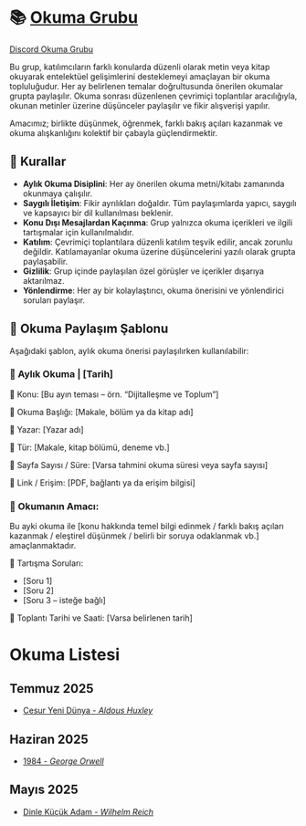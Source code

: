 # 📚 [Okuma Grubu](https://chat.whatsapp.com/FujPEIaJi0fDMYLS7WfOZn) 
[Discord Okuma Grubu](https://discord.gg/sHjXuSCv8v)

Bu grup, katılımcıların farklı konularda düzenli olarak metin veya kitap okuyarak entelektüel gelişimlerini desteklemeyi amaçlayan bir okuma topluluğudur. Her ay belirlenen temalar doğrultusunda önerilen okumalar grupta paylaşılır. Okuma sonrası düzenlenen çevrimiçi toplantılar aracılığıyla, okunan metinler üzerine düşünceler paylaşılır ve fikir alışverişi yapılır.

Amacımız; birlikte düşünmek, öğrenmek, farklı bakış açıları kazanmak ve okuma alışkanlığını kolektif bir çabayla güçlendirmektir.

## 📌 Kurallar
- **Aylık Okuma Disiplini**: Her ay önerilen okuma metni/kitabı zamanında okunmaya çalışılır.
- **Saygılı İletişim**: Fikir ayrılıkları doğaldır. Tüm paylaşımlarda yapıcı, saygılı ve kapsayıcı bir dil kullanılması beklenir.
- **Konu Dışı Mesajlardan Kaçınma**: Grup yalnızca okuma içerikleri ve ilgili tartışmalar için kullanılmalıdır.
- **Katılım**: Çevrimiçi toplantılara düzenli katılım teşvik edilir, ancak zorunlu değildir. Katılamayanlar okuma üzerine düşüncelerini yazılı olarak grupta paylaşabilir.
- **Gizlilik**: Grup içinde paylaşılan özel görüşler ve içerikler dışarıya aktarılmaz.
- **Yönlendirme**: Her ay bir kolaylaştırıcı, okuma önerisini ve yönlendirici soruları paylaşır.

## 📄 Okuma Paylaşım Şablonu

Aşağıdaki şablon, aylık okuma önerisi paylaşılırken kullanılabilir:

### 📖 Aylık Okuma | [Tarih]

🔹 Konu: [Bu ayın teması – örn. “Dijitalleşme ve Toplum”]

🔹 Okuma Başlığı: [Makale, bölüm ya da kitap adı]

🔹 Yazar: [Yazar adı]

🔹 Tür: [Makale, kitap bölümü, deneme vb.]

🔹 Sayfa Sayısı / Süre: [Varsa tahmini okuma süresi veya sayfa sayısı]

🔹 Link / Erişim: [PDF, bağlantı ya da erişim bilgisi]


### 📌 Okumanın Amacı:
Bu ayki okuma ile [konu hakkında temel bilgi edinmek / farklı bakış açıları kazanmak / eleştirel düşünmek / belirli bir soruya odaklanmak vb.] amaçlanmaktadır.

🧭 Tartışma Soruları:

- [Soru 1]
- [Soru 2]
- [Soru 3 – isteğe bağlı]

📅 Toplantı Tarihi ve Saati: [Varsa belirlenen tarih]


# Okuma Listesi
## Temmuz 2025
- [Cesur Yeni Dünya - _Aldous Huxley_](https://banabirsebepver.com/OkumaListesi/003%20-%20Cesur%20Yeni%20Dünya)


## Haziran 2025
- [1984 - _George Orwell_](https://banabirsebepver.com/OkumaListesi/002%20-%201984)


## Mayıs 2025
- [Dinle Küçük Adam - _Wilhelm Reich_](https://banabirsebepver.com/OkumaListesi/001%20-%20Dinle%20Küçük%20Adam)
